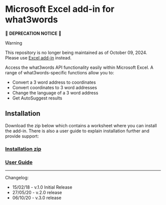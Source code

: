 # Microsoft Excel add-in for what3words

🚨 **DEPRECATION NOTICE** 🚨

> [!WARNING]
> This repository is no longer being maintained as of October 09, 2024. Please use [Excel add-in](https://developer.what3words.com/tutorial/using-the-what3words-for-excel-add-on) instead.

Access the what3words API functionality easily within Microsoft Excel. A range of what3words-specific functions allow you to:

- Convert a 3 word address to coordinates
- Convert coordinates to 3 word addresses
- Change the language of a 3 word address
- Get AutoSuggest results

## Installation

Download the zip below which contains a worksheet where you can install the add-in. There is also a user guide to explain installation further and provide support:

### [Installation zip](https://github.com/what3words/excel-w3w-plugin/blob/master/Installer%2Bfor%2Bwhat3words%2BExcel%2BAdd-in_v3.zip)

### [User Guide](w3w_excel_plugin_user_guide.pdf)

---

Changelog:

- 15/02/18 - v.1.0 Initial Release
- 27/05/20 - v.2.0 release
- 06/10/20 - v.3.0 release
